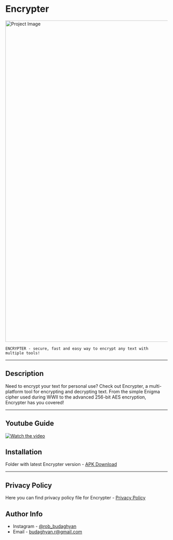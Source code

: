 # Encrypter

<img src="https://drive.google.com/uc?export=view&id=1fLSnDCPNdUwPFqnHXpLvK2mOq4J82zH2" alt="Project Image" width="1000">

```
ENCRYPTER - secure, fast and easy way to encrypt any text with multiple tools!
```

---

## Description

Need to encrypt your text for personal use? Check out Encrypter, a multi-platform tool for encrypting and decrypting text. From the simple Enigma cipher used during WWII to the advanced 256-bit AES encryption, Encrypter has you covered!

---

## Youtube Guide

[![Watch the video](https://drive.google.com/uc?export=view&id=18wVRujzlzxA05dGfiUhyE5wjUo4AccM9)](https://youtu.be/HOHr7EVyHq0)

## Installation

Folder with latest Encrypter version - [APK Download](https://drive.google.com/drive/folders/19iehT5bpUYQWtkXJScjYokpmNmRohFEs?usp=sharing)

---

## Privacy Policy

Here you can find privacy policy file for Encrypter - [Privacy Policy](https://drive.google.com/file/d/1n0nzMgnpOHzn9929hqJwHleGnrXldx7x/view?usp=sharing)

## Author Info

- Instagram - [@rob_budaghyan](https://www.instagram.com/rob.budaghyan/)
- Email - [budaghyan.r@gmail.com](mailto:budaghyan.r@gmail.com)
